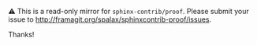 ⚠️ This is a read-only mirror for `sphinx-contrib/proof`. Please submit your issue to http://framagit.org/spalax/sphinxcontrib-proof/issues.

Thanks!
